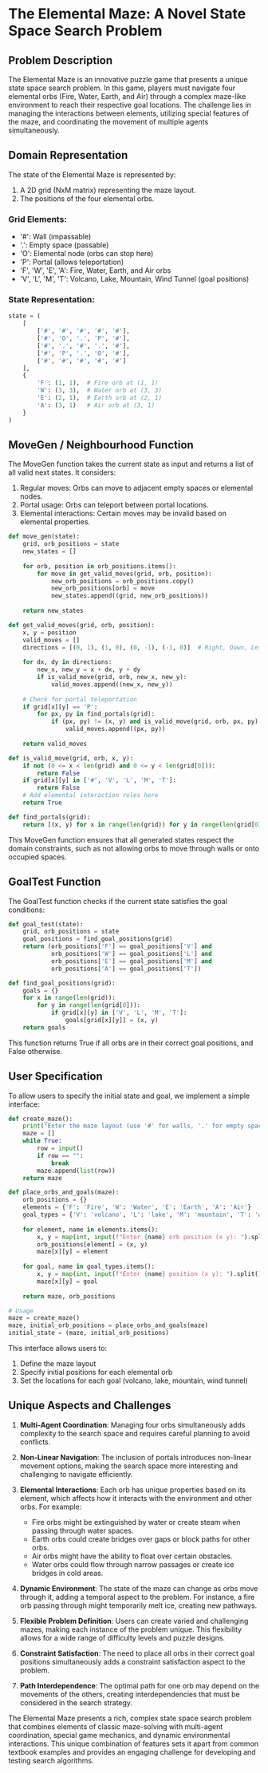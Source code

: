 # The Elemental Maze: A Novel State Space Search Problem

## Problem Description

The Elemental Maze is an innovative puzzle game that presents a unique state space search problem. In this game, players must navigate four elemental orbs (Fire, Water, Earth, and Air) through a complex maze-like environment to reach their respective goal locations. The challenge lies in managing the interactions between elements, utilizing special features of the maze, and coordinating the movement of multiple agents simultaneously.

## Domain Representation

The state of the Elemental Maze is represented by:

1. A 2D grid (NxM matrix) representing the maze layout.
2. The positions of the four elemental orbs.

### Grid Elements:
- '#': Wall (impassable)
- '.': Empty space (passable)
- 'O': Elemental node (orbs can stop here)
- 'P': Portal (allows teleportation)
- 'F', 'W', 'E', 'A': Fire, Water, Earth, and Air orbs
- 'V', 'L', 'M', 'T': Volcano, Lake, Mountain, Wind Tunnel (goal positions)

### State Representation:
```python
state = (
    [
        ['#', '#', '#', '#', '#'],
        ['#', 'O', '.', 'P', '#'],
        ['#', '.', '#', '.', '#'],
        ['#', 'P', '.', 'O', '#'],
        ['#', '#', '#', '#', '#']
    ],
    {
        'F': (1, 1),  # Fire orb at (1, 1)
        'W': (3, 3),  # Water orb at (3, 3)
        'E': (2, 1),  # Earth orb at (2, 1)
        'A': (3, 1)   # Air orb at (3, 1)
    }
)
```

## MoveGen / Neighbourhood Function

The MoveGen function takes the current state as input and returns a list of all valid next states. It considers:

1. Regular moves: Orbs can move to adjacent empty spaces or elemental nodes.
2. Portal usage: Orbs can teleport between portal locations.
3. Elemental interactions: Certain moves may be invalid based on elemental properties.

```python
def move_gen(state):
    grid, orb_positions = state
    new_states = []
    
    for orb, position in orb_positions.items():
        for move in get_valid_moves(grid, orb, position):
            new_orb_positions = orb_positions.copy()
            new_orb_positions[orb] = move
            new_states.append((grid, new_orb_positions))
    
    return new_states

def get_valid_moves(grid, orb, position):
    x, y = position
    valid_moves = []
    directions = [(0, 1), (1, 0), (0, -1), (-1, 0)]  # Right, Down, Left, Up
    
    for dx, dy in directions:
        new_x, new_y = x + dx, y + dy
        if is_valid_move(grid, orb, new_x, new_y):
            valid_moves.append((new_x, new_y))
    
    # Check for portal teleportation
    if grid[x][y] == 'P':
        for px, py in find_portals(grid):
            if (px, py) != (x, y) and is_valid_move(grid, orb, px, py):
                valid_moves.append((px, py))
    
    return valid_moves

def is_valid_move(grid, orb, x, y):
    if not (0 <= x < len(grid) and 0 <= y < len(grid[0])):
        return False
    if grid[x][y] in ['#', 'V', 'L', 'M', 'T']:
        return False
    # Add elemental interaction rules here
    return True

def find_portals(grid):
    return [(x, y) for x in range(len(grid)) for y in range(len(grid[0])) if grid[x][y] == 'P']
```

This MoveGen function ensures that all generated states respect the domain constraints, such as not allowing orbs to move through walls or onto occupied spaces.

## GoalTest Function

The GoalTest function checks if the current state satisfies the goal conditions:

```python
def goal_test(state):
    grid, orb_positions = state
    goal_positions = find_goal_positions(grid)
    return (orb_positions['F'] == goal_positions['V'] and
            orb_positions['W'] == goal_positions['L'] and
            orb_positions['E'] == goal_positions['M'] and
            orb_positions['A'] == goal_positions['T'])

def find_goal_positions(grid):
    goals = {}
    for x in range(len(grid)):
        for y in range(len(grid[0])):
            if grid[x][y] in ['V', 'L', 'M', 'T']:
                goals[grid[x][y]] = (x, y)
    return goals
```

This function returns True if all orbs are in their correct goal positions, and False otherwise.

## User Specification

To allow users to specify the initial state and goal, we implement a simple interface:

```python
def create_maze():
    print("Enter the maze layout (use '#' for walls, '.' for empty spaces, 'O' for nodes, 'P' for portals):")
    maze = []
    while True:
        row = input()
        if row == "":
            break
        maze.append(list(row))
    return maze

def place_orbs_and_goals(maze):
    orb_positions = {}
    elements = {'F': 'Fire', 'W': 'Water', 'E': 'Earth', 'A': 'Air'}
    goal_types = {'V': 'volcano', 'L': 'lake', 'M': 'mountain', 'T': 'wind tunnel'}
    
    for element, name in elements.items():
        x, y = map(int, input(f"Enter {name} orb position (x y): ").split())
        orb_positions[element] = (x, y)
        maze[x][y] = element
    
    for goal, name in goal_types.items():
        x, y = map(int, input(f"Enter {name} position (x y): ").split())
        maze[x][y] = goal
    
    return maze, orb_positions

# Usage
maze = create_maze()
maze, initial_orb_positions = place_orbs_and_goals(maze)
initial_state = (maze, initial_orb_positions)
```

This interface allows users to:
1. Define the maze layout
2. Specify initial positions for each elemental orb
3. Set the locations for each goal (volcano, lake, mountain, wind tunnel)

## Unique Aspects and Challenges

1. **Multi-Agent Coordination**: Managing four orbs simultaneously adds complexity to the search space and requires careful planning to avoid conflicts.

2. **Non-Linear Navigation**: The inclusion of portals introduces non-linear movement options, making the search space more interesting and challenging to navigate efficiently.

3. **Elemental Interactions**: Each orb has unique properties based on its element, which affects how it interacts with the environment and other orbs. For example:
   - Fire orbs might be extinguished by water or create steam when passing through water spaces.
   - Earth orbs could create bridges over gaps or block paths for other orbs.
   - Air orbs might have the ability to float over certain obstacles.
   - Water orbs could flow through narrow passages or create ice bridges in cold areas.

4. **Dynamic Environment**: The state of the maze can change as orbs move through it, adding a temporal aspect to the problem. For instance, a fire orb passing through might temporarily melt ice, creating new pathways.

5. **Flexible Problem Definition**: Users can create varied and challenging mazes, making each instance of the problem unique. This flexibility allows for a wide range of difficulty levels and puzzle designs.

6. **Constraint Satisfaction**: The need to place all orbs in their correct goal positions simultaneously adds a constraint satisfaction aspect to the problem.

7. **Path Interdependence**: The optimal path for one orb may depend on the movements of the others, creating interdependencies that must be considered in the search strategy.

The Elemental Maze presents a rich, complex state space search problem that combines elements of classic maze-solving with multi-agent coordination, special game mechanics, and dynamic environmental interactions. This unique combination of features sets it apart from common textbook examples and provides an engaging challenge for developing and testing search algorithms.
